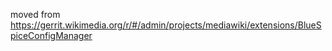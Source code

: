 moved from https://gerrit.wikimedia.org/r/#/admin/projects/mediawiki/extensions/BlueSpiceConfigManager